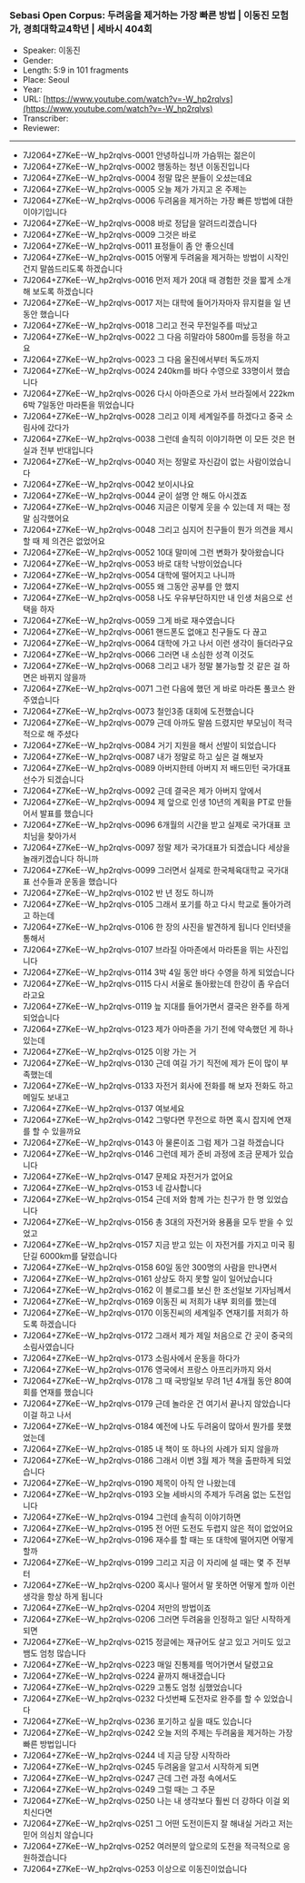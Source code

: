 ### Sebasi Open Corpus: 두려움을 제거하는 가장 빠른 방법 | 이동진 모험가, 경희대학교4학년 | 세바시 404회

- Speaker: 이동진
- Gender: 
- Length: 5:9 in 101 fragments
- Place: Seoul
- Year: 
- URL: [https://www.youtube.com/watch?v=-W_hp2rqlvs](https://www.youtube.com/watch?v=-W_hp2rqlvs)
- Transcriber: 
- Reviewer: 

---

- 7J2064+Z7KeE--W_hp2rqlvs-0001 안녕하십니까 가슴뛰는 젊은이
- 7J2064+Z7KeE--W_hp2rqlvs-0002 행동하는 청년 이동진입니다
- 7J2064+Z7KeE--W_hp2rqlvs-0004 정말 많은 분들이 오셨는데요
- 7J2064+Z7KeE--W_hp2rqlvs-0005 오늘 제가 가지고 온 주제는
- 7J2064+Z7KeE--W_hp2rqlvs-0006 두려움을 제거하는 가장 빠른 방법에 대한 이야기입니다
- 7J2064+Z7KeE--W_hp2rqlvs-0008 바로 정답을 알려드리겠습니다
- 7J2064+Z7KeE--W_hp2rqlvs-0009 그것은 바로
- 7J2064+Z7KeE--W_hp2rqlvs-0011 표정들이 좀 안 좋으신데
- 7J2064+Z7KeE--W_hp2rqlvs-0015 어떻게 두려움을 제거하는 방법이 시작인 건지 말씀드리도록 하겠습니다
- 7J2064+Z7KeE--W_hp2rqlvs-0016 먼저 제가 20대 때 경험한 것을 짧게 소개해 보도록 하겠습니다
- 7J2064+Z7KeE--W_hp2rqlvs-0017 저는 대학에 들어가자마자 뮤지컬을 일 년동안 했습니다
- 7J2064+Z7KeE--W_hp2rqlvs-0018 그리고 전국 무전일주를 떠났고
- 7J2064+Z7KeE--W_hp2rqlvs-0022 그 다음 히말라야 5800m를 등정을 하고요
- 7J2064+Z7KeE--W_hp2rqlvs-0023 그 다음 울진에서부터 독도까지
- 7J2064+Z7KeE--W_hp2rqlvs-0024 240km를 바다 수영으로 33명이서 했습니다
- 7J2064+Z7KeE--W_hp2rqlvs-0026 다시 아마존으로 가서 브라질에서 222km 6박 7일동안 마라톤을 뛰었습니다
- 7J2064+Z7KeE--W_hp2rqlvs-0028 그리고 이제 세계일주를 하겠다고 중국 소림사에 갔다가
- 7J2064+Z7KeE--W_hp2rqlvs-0038 그런데 솔직히 이야기하면 이 모든 것은 현실과 전부 반대입니다
- 7J2064+Z7KeE--W_hp2rqlvs-0040 저는 정말로 자신감이 없는 사람이었습니다
- 7J2064+Z7KeE--W_hp2rqlvs-0042 보이시나요
- 7J2064+Z7KeE--W_hp2rqlvs-0044 굳이 설명 안 해도 아시겠죠
- 7J2064+Z7KeE--W_hp2rqlvs-0046 지금은 이렇게 웃을 수 있는데 저 때는 정말 심각했어요
- 7J2064+Z7KeE--W_hp2rqlvs-0048 그리고 심지어 친구들이 뭔가 의견을 제시할 때 제 의견은 없었어요
- 7J2064+Z7KeE--W_hp2rqlvs-0052 10대 말미에 그런 변화가 찾아왔습니다
- 7J2064+Z7KeE--W_hp2rqlvs-0053 바로 대학 낙방이었습니다
- 7J2064+Z7KeE--W_hp2rqlvs-0054 대학에 떨어지고 나니까
- 7J2064+Z7KeE--W_hp2rqlvs-0055 왜 그동안 공부를 안 했지
- 7J2064+Z7KeE--W_hp2rqlvs-0058 나도 우유부단하지만 내 인생 처음으로 선택을 하자
- 7J2064+Z7KeE--W_hp2rqlvs-0059 그게 바로 재수였습니다
- 7J2064+Z7KeE--W_hp2rqlvs-0061 핸드폰도 없애고 친구들도 다 끊고
- 7J2064+Z7KeE--W_hp2rqlvs-0064 대학에 가고 나서 이런 생각이 들더라구요
- 7J2064+Z7KeE--W_hp2rqlvs-0066 그러면 내 소심한 성격 이것도
- 7J2064+Z7KeE--W_hp2rqlvs-0068 그리고 내가 정말 불가능할 것 같은 걸 하면은 바뀌지 않을까
- 7J2064+Z7KeE--W_hp2rqlvs-0071 그런 다음에 했던 게 바로 마라톤 풀코스 완주였습니다
- 7J2064+Z7KeE--W_hp2rqlvs-0073 철인3종 대회에 도전했습니다
- 7J2064+Z7KeE--W_hp2rqlvs-0079 근데 아까도 말씀 드렸지만 부모님이 적극적으로 해 주셨다
- 7J2064+Z7KeE--W_hp2rqlvs-0084 거기 지원을 해서 선발이 되었습니다
- 7J2064+Z7KeE--W_hp2rqlvs-0087 내가 정말로 하고 싶은 걸 해보자
- 7J2064+Z7KeE--W_hp2rqlvs-0089 아버지한테 아버지 저 배드민턴 국가대표 선수가 되겠습니다
- 7J2064+Z7KeE--W_hp2rqlvs-0092 근데 결국은 제가 아버지 앞에서
- 7J2064+Z7KeE--W_hp2rqlvs-0094 제 앞으로 인생 10년의 계획을 PT로 만들어서 발표를 했습니다
- 7J2064+Z7KeE--W_hp2rqlvs-0096 6개월의 시간을 받고 실제로 국가대표 코치님을 찾아가서
- 7J2064+Z7KeE--W_hp2rqlvs-0097 정말 제가 국가대표가 되겠습니다 세상을 놀래키겠습니다 하니까
- 7J2064+Z7KeE--W_hp2rqlvs-0099 그러면서 실제로 한국체육대학교 국가대표 선수들과 운동을 했습니다
- 7J2064+Z7KeE--W_hp2rqlvs-0102 반 년 정도 하니까
- 7J2064+Z7KeE--W_hp2rqlvs-0105 그래서 포기를 하고 다시 학교로 돌아가려고 하는데
- 7J2064+Z7KeE--W_hp2rqlvs-0106 한 장의 사진을 발견하게 됩니다 인터넷을 통해서
- 7J2064+Z7KeE--W_hp2rqlvs-0107 브라질 아마존에서 마라톤을 뛰는 사진입니다
- 7J2064+Z7KeE--W_hp2rqlvs-0114 3박 4일 동안 바다 수영을 하게 되었습니다
- 7J2064+Z7KeE--W_hp2rqlvs-0115 다시 서울로 돌아왔는데 한강이 좀 우습더라고요
- 7J2064+Z7KeE--W_hp2rqlvs-0119 늪 지대를 들어가면서 결국은 완주를 하게 되었습니다
- 7J2064+Z7KeE--W_hp2rqlvs-0123 제가 아마존을 가기 전에 약속했던 게 하나 있는데
- 7J2064+Z7KeE--W_hp2rqlvs-0125 이왕 가는 거
- 7J2064+Z7KeE--W_hp2rqlvs-0130 근데 여길 가기 직전에 제가 돈이 많이 부족했는데
- 7J2064+Z7KeE--W_hp2rqlvs-0133 자전거 회사에 전화를 해 보자 전화도 하고 메일도 보내고
- 7J2064+Z7KeE--W_hp2rqlvs-0137 여보세요
- 7J2064+Z7KeE--W_hp2rqlvs-0142 그렇다면 무전으로 하면 혹시 잡지에 연재를 할 수 있을까요
- 7J2064+Z7KeE--W_hp2rqlvs-0143 아 물론이죠 그럼 제가 그걸 하겠습니다
- 7J2064+Z7KeE--W_hp2rqlvs-0146 그런데 제가 준비 과정에 조금 문제가 있습니다
- 7J2064+Z7KeE--W_hp2rqlvs-0147 문제요 자전거가 없어요
- 7J2064+Z7KeE--W_hp2rqlvs-0153 네 감사합니다
- 7J2064+Z7KeE--W_hp2rqlvs-0154 근데 저와 함께 가는 친구가 한 명 있었습니다
- 7J2064+Z7KeE--W_hp2rqlvs-0156 총 3대의 자전거와 용품을 모두 받을 수 있었고
- 7J2064+Z7KeE--W_hp2rqlvs-0157 지금 받고 있는 이 자전거를 가지고 미국 횡단길 6000km를 달렸습니다
- 7J2064+Z7KeE--W_hp2rqlvs-0158 60일 동안 300명의 사람을 만나면서
- 7J2064+Z7KeE--W_hp2rqlvs-0161 상상도 하지 못할 일이 일어났습니다
- 7J2064+Z7KeE--W_hp2rqlvs-0162 이 블로그를 보신 한 조선일보 기자님께서
- 7J2064+Z7KeE--W_hp2rqlvs-0169 이동진 씨 저희가 내부 회의를 했는데
- 7J2064+Z7KeE--W_hp2rqlvs-0170 이동진씨의 세계일주 연재기를 저희가 하도록 하겠습니다
- 7J2064+Z7KeE--W_hp2rqlvs-0172 그래서 제가 제일 처음으로 간 곳이 중국의 소림사였습니다
- 7J2064+Z7KeE--W_hp2rqlvs-0173 소림사에서 운동을 하다가
- 7J2064+Z7KeE--W_hp2rqlvs-0176 영국에서 프랑스 아프리카까지 와서
- 7J2064+Z7KeE--W_hp2rqlvs-0178 그 때 국방일보 무려 1년 4개월 동안 80여회를 연재를 했습니다
- 7J2064+Z7KeE--W_hp2rqlvs-0179 근데 놀라운 건 여기서 끝나지 않았습니다 이걸 하고 나서
- 7J2064+Z7KeE--W_hp2rqlvs-0184 예전에 나도 두려움이 많아서 뭔가를 못했었는데
- 7J2064+Z7KeE--W_hp2rqlvs-0185 내 책이 또 하나의 사례가 되지 않을까
- 7J2064+Z7KeE--W_hp2rqlvs-0186 그래서 이번 3월 제가 책을 출판하게 되었습니다
- 7J2064+Z7KeE--W_hp2rqlvs-0190 제목이 아직 안 나왔는데
- 7J2064+Z7KeE--W_hp2rqlvs-0193 오늘 세바시의 주제가 두려움 없는 도전입니다
- 7J2064+Z7KeE--W_hp2rqlvs-0194 그런데 솔직히 이야기하면
- 7J2064+Z7KeE--W_hp2rqlvs-0195 전 어떤 도전도 두렵지 않은 적이 없었어요
- 7J2064+Z7KeE--W_hp2rqlvs-0196 재수를 할 때는 또 대학에 떨어지면 어떻게 할까
- 7J2064+Z7KeE--W_hp2rqlvs-0199 그리고 지금 이 자리에 설 때는 몇 주 전부터
- 7J2064+Z7KeE--W_hp2rqlvs-0200 혹시나 떨어서 말 못하면 어떻게 할까 이런 생각을 항상 하게 됩니다
- 7J2064+Z7KeE--W_hp2rqlvs-0204 저만의 방법이죠
- 7J2064+Z7KeE--W_hp2rqlvs-0206 그러면 두려움을 인정하고 일단 시작하게 되면
- 7J2064+Z7KeE--W_hp2rqlvs-0215 정글에는 재규어도 살고 있고 거미도 있고 뱀도 엄청 많습니다
- 7J2064+Z7KeE--W_hp2rqlvs-0223 매일 진통제를 먹어가면서 달렸고요
- 7J2064+Z7KeE--W_hp2rqlvs-0224 끝까지 해내겠습니다
- 7J2064+Z7KeE--W_hp2rqlvs-0229 고통도 엄청 심했었습니다
- 7J2064+Z7KeE--W_hp2rqlvs-0232 다섯번째 도전자로 완주를 할 수 있었습니다
- 7J2064+Z7KeE--W_hp2rqlvs-0236 포기하고 싶을 때도 있습니다
- 7J2064+Z7KeE--W_hp2rqlvs-0242 오늘 저의 주제는 두려움을 제거하는 가장 빠른 방법입니다
- 7J2064+Z7KeE--W_hp2rqlvs-0244 네 지금 당장 시작하라
- 7J2064+Z7KeE--W_hp2rqlvs-0245 두려움을 알고서 시작하게 되면
- 7J2064+Z7KeE--W_hp2rqlvs-0247 근데 그런 과정 속에서도
- 7J2064+Z7KeE--W_hp2rqlvs-0249 그럴 때는 그 주문
- 7J2064+Z7KeE--W_hp2rqlvs-0250 나는 내 생각보다 훨씬 더 강하다 이걸 외치신다면
- 7J2064+Z7KeE--W_hp2rqlvs-0251 그 어떤 도전이든지 잘 해내실 거라고 저는 믿어 의심치 않습니다
- 7J2064+Z7KeE--W_hp2rqlvs-0252 여러분의 앞으로의 도전을 적극적으로 응원하겠습니다
- 7J2064+Z7KeE--W_hp2rqlvs-0253 이상으로 이동진이었습니다
